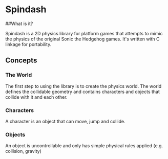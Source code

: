 # Spindash

##What is it?

Spindash is a 2D physics library for platform games that attempts to mimic the 
physics of the original Sonic the Hedgehog games. It's written with C linkage for
portability.

## Concepts

### The World

The first step to using the library is to create the physics world. The world
defines the collidable geometry and contains characters and objects that collide with it
and each other.

### Characters

A character is an object that can move, jump and collide.

### Objects

An object is uncontrollable and only has simple physical rules applied (e.g. collision, gravity)

